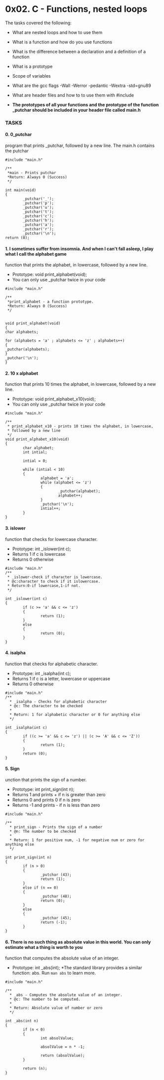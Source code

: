 # 0x02. C - Functions, nested loops
 The tasks covered the following:

- What are nested loops and how to use them
- What is a function and how do you use functions
- What is the difference between a declaration and a definition of a function
- What is a prototype
- Scope of variables
- What are the gcc flags -Wall -Werror -pedantic -Wextra -std=gnu89
- What are header files and how to to use them with #include

- **The prototypes of all your functions and the prototype of the function _putchar should be included in your header file called main.h**

### TASKS
#### 0. 0_putchar
program that prints _putchar, followed by a new line.
The main.h contains the putchar
```
#include "main.h"

/**
 *main - Prints putchar 
 *Return: Always 0 (Success) 
 */

int main(void)
{ 
        _putchar('_');
        _putchar('p');
        _putchar('u');
        _putchar('t');
        _putchar('c');
        _putchar('h');
        _putchar('a');
        _putchar('r');
        _putchar('\n');
return (0);
```
#### 1. I sometimes suffer from insomnia. And when I can't fall asleep, I play what I call the alphabet game

function that prints the alphabet, in lowercase, followed by a new line.
- Prototype: void print_alphabet(void);
- You can only use _putchar twice in your code

```
#include "main.h"

/**
 *print_alphabet - a function prototype.
 *Return: Always 0 (Success)
 */


void print_alphabet(void)
{
char alphabets;

for (alphabets = 'a' ; alphabets <= 'z' ; alphabets++)
{
_putchar(alphabets);
}
_putchar('\n');
}
```
#### 2. 10 x alphabet
function that prints 10 times the alphabet, in lowercase, followed by a new line.

- Prototype: void print_alphabet_x10(void);
- You can only use _putchar twice in your code

```
#include "main.h"

/**
 * print_alphabet_x10 - prints 10 times the alphabet, in lowercase,
 * followed by a new line
 */
void print_alphabet_x10(void)
{
        char alphabet;
        int intial;

        intial = 0;

        while (intial < 10)
        {
                alphabet = 'a';
                while (alphabet <= 'z')
                {
                        _putchar(alphabet);
                        alphabet++;
                }
                _putchar('\n');
                intial++;
        }
}
```

#### 3. islower

function that checks for lowercase character.

- Prototype: int _islower(int c);
- Returns 1 if c is lowercase
- Returns 0 otherwise

```
#include "main.h"
/**
 * _islower-check if character is lowercase.
 * @c:character to check if it islowercase.
 * Return:0-if lowercase,1-if not.
 */

int _islower(int c)
{
        if (c >= 'a' && c <= 'z')
        {
                return (1);
        }
        else
        {
                return (0);
        }
}
```

#### 4. isalpha

 function that checks for alphabetic character.

- Prototype: int _isalpha(int c);
- Returns 1 if c is a letter, lowercase or uppercase
- Returns 0 otherwise

```
#include "main.h"
/**
  * _isalpha - Checks for alphabetic character
  * @c: The character to be checked
  *
  * Return: 1 for alphabetic character or 0 for anything else
  */

int _isalpha(int c)
{
        if ((c >= 'a' && c <= 'z') || (c >= 'A' && c <= 'Z'))
        {
                return (1);
        }
        return (0);
}

```
#### 5. Sign

unction that prints the sign of a number.

- Prototype: int print_sign(int n);
- Returns 1 and prints + if n is greater than zero
- Returns 0 and prints 0 if n is zero
- Returns -1 and prints - if n is less than zero

```
#include "main.h"

/**
  * print_sign - Prints the sign of a number
  * @n: The number to be checked
  *
  * Return: 1 for positive num, -1 for negative num or zero for anything else
  */

int print_sign(int n)
{
        if (n > 0)
        {
                _putchar (43);
                return (1);
        }
        else if (n == 0)
        {
                _putchar (48);
                return (0);
        }
        else
        {
                _putchar (45);
                return (-1);
        }
}

```
#### 6. There is no such thing as absolute value in this world. You can only estimate what a thing is worth to you

 function that computes the absolute value of an integer.

- Prototype: int _abs(int);
*The standard library provides a similar function: abs. Run ``` man abs ``` to learn more.

```
#include "main.h"

/**
  * _abs - Computes the absolute value of an integer.
  * @c: The number to be computed.
  *
  * Return: Absolute value of number or zero
  */

int _abs(int n)
{
        if (n < 0)
        {
                int absolValue;

                absolValue = n * -1;

                return (absolValue);
        }

        return (n);
}
```
